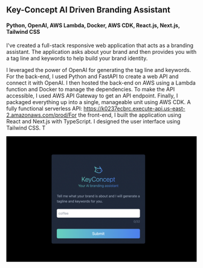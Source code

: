 <h2> Key-Concept AI Driven Branding Assistant </h2>
<h4> Python, OpenAI, AWS Lambda, Docker, AWS CDK, React.js, Next.js, Tailwind CSS </h4>

 I've created a full-stack responsive web application that acts as a branding assistant. The application asks about your brand and then provides you with a tag line and keywords to help build your brand identity.

I leveraged the power of OpenAI for generating the tag line and keywords. For the back-end, I used Python and FastAPI to create a web API and connect it with OpenAI. I then hosted the back-end on AWS using a Lambda function and Docker to manage the dependencies. To make the API accessible, I used AWS API Gateway to get an API endpoint. Finally, I packaged everything up into a single, manageable unit using AWS CDK. A fully functional serverless API: https://k0237ecbrc.execute-api.us-east-2.amazonaws.com/prod/For the front-end, I built the application using React and Next.js with TypeScript. I designed the user interface using Tailwind CSS. T

![alt text](key.png)
